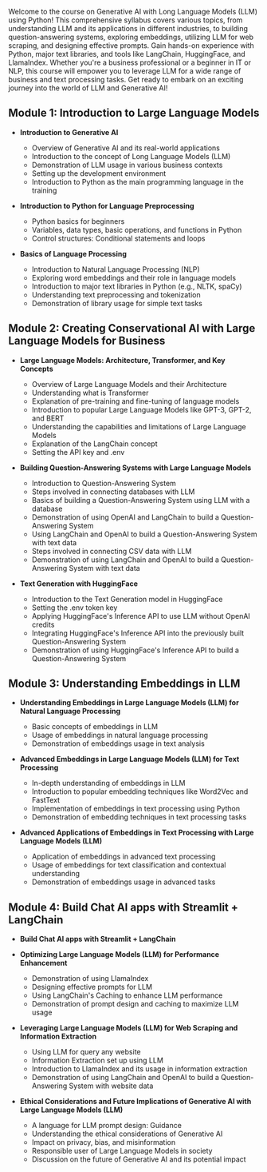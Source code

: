 Welcome to the course on Generative AI with Long Language Models (LLM) using Python! 
This comprehensive syllabus covers various topics, from understanding LLM and its applications in different industries, to building question-answering systems, exploring embeddings, utilizing LLM for web scraping, and designing effective prompts. 
Gain hands-on experience with Python, major text libraries, and tools like LangChain, HuggingFace, and LlamaIndex. 
Whether you're a business professional or a beginner in IT or NLP, this course will empower you to leverage LLM for a wide range of business and text processing tasks. 
Get ready to embark on an exciting journey into the world of LLM and Generative AI!

## Module 1: Introduction to Large Language Models
- **Introduction to Generative AI**
   - Overview of Generative AI and its real-world applications
   - Introduction to the concept of Long Language Models (LLM)
   - Demonstration of LLM usage in various business contexts
   - Setting up the development environment
   - Introduction to Python as the main programming language in the training

- **Introduction to Python for Language Preprocessing**
   - Python basics for beginners
   - Variables, data types, basic operations, and functions in Python
   - Control structures: Conditional statements and loops

- **Basics of Language Processing**
   - Introduction to Natural Language Processing (NLP)
   - Exploring word embeddings and their role in language models
   - Introduction to major text libraries in Python (e.g., NLTK, spaCy)
   - Understanding text preprocessing and tokenization
   - Demonstration of library usage for simple text tasks

## Module 2: Creating Conservational AI with Large Language Models for Business

- **Large Language Models: Architecture, Transformer, and Key Concepts**
   - Overview of Large Language Models and their Architecture
   - Understanding what is Transformer
   - Explanation of pre-training and fine-tuning of language models
   - Introduction to popular Large Language Models like GPT-3, GPT-2, and BERT
   - Understanding the capabilities and limitations of Large Language Models
   - Explanation of the LangChain concept
   - Setting the API key and .env

- **Building Question-Answering Systems with Large Language Models**
   - Introduction to Question-Answering System
   - Steps involved in connecting databases with LLM
   - Basics of building a Question-Answering System using LLM with a database
   - Demonstration of using OpenAI and LangChain to build a Question-Answering System
   - Using LangChain and OpenAI to build a Question-Answering System with text data
   - Steps involved in connecting CSV data with LLM
   - Demonstration of using LangChain and OpenAI to build a Question-Answering System with text data

- **Text Generation with HuggingFace**
   - Introduction to the Text Generation model in HuggingFace
   - Setting the .env token key
   - Applying HuggingFace's Inference API to use LLM without OpenAI credits
   - Integrating HuggingFace's Inference API into the previously built Question-Answering System
   - Demonstration of using HuggingFace's Inference API to build a Question-Answering System

## Module 3: Understanding Embeddings in LLM
- **Understanding Embeddings in Large Language Models (LLM) for Natural Language Processing**
   - Basic concepts of embeddings in LLM
   - Usage of embeddings in natural language processing
   - Demonstration of embeddings usage in text analysis

- **Advanced Embeddings in Large Language Models (LLM) for Text Processing**
   - In-depth understanding of embeddings in LLM
   - Introduction to popular embedding techniques like Word2Vec and FastText
   - Implementation of embeddings in text processing using Python
   - Demonstration of embedding techniques in text processing tasks

- **Advanced Applications of Embeddings in Text Processing with Large Language Models (LLM)**
   - Application of embeddings in advanced text processing
   - Usage of embeddings for text classification and contextual understanding
   - Demonstration of embeddings usage in advanced tasks

## Module 4: Build Chat AI apps with Streamlit + LangChain

- **Build Chat AI apps with Streamlit + LangChain**

- **Optimizing Large Language Models (LLM) for Performance Enhancement**
   - Demonstration of using LlamaIndex
   - Designing effective prompts for LLM
   - Using LangChain's Caching to enhance LLM performance
   - Demonstration of prompt design and caching to maximize LLM usage

- **Leveraging Large Language Models (LLM) for Web Scraping and Information Extraction**
   - Using LLM for query any website
   - Information Extraction set up using LLM
   - Introduction to LlamaIndex and its usage in information extraction
   - Demonstration of using LangChain and OpenAI to build a Question-Answering System with website data

- **Ethical Considerations and Future Implications of Generative AI with Large Language Models (LLM)**
   - A language for LLM prompt design: Guidance
   - Understanding the ethical considerations of Generative AI
   - Impact on privacy, bias, and misinformation
   - Responsible user of Large Language Models in society
   - Discussion on the future of Generative AI and its potential impact
 

